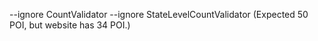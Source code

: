 --ignore CountValidator --ignore StateLevelCountValidator (Expected 50 POI, but website has 34 POI.)
